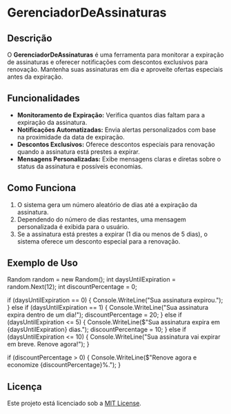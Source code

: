 # GerenciadorDeAssinaturas

## Descrição

O **GerenciadorDeAssinaturas** é uma ferramenta para monitorar a expiração de assinaturas e oferecer notificações com descontos exclusivos para renovação. Mantenha suas assinaturas em dia e aproveite ofertas especiais antes da expiração.

## Funcionalidades

- **Monitoramento de Expiração:** Verifica quantos dias faltam para a expiração da assinatura.
- **Notificações Automatizadas:** Envia alertas personalizados com base na proximidade da data de expiração.
- **Descontos Exclusivos:** Oferece descontos especiais para renovação quando a assinatura está prestes a expirar.
- **Mensagens Personalizadas:** Exibe mensagens claras e diretas sobre o status da assinatura e possíveis economias.

## Como Funciona

1. O sistema gera um número aleatório de dias até a expiração da assinatura.
2. Dependendo do número de dias restantes, uma mensagem personalizada é exibida para o usuário.
3. Se a assinatura está prestes a expirar (1 dia ou menos de 5 dias), o sistema oferece um desconto especial para a renovação.

## Exemplo de Uso

Random random = new Random();
int daysUntilExpiration = random.Next(12);
int discountPercentage = 0;

if (daysUntilExpiration == 0)
{
    Console.WriteLine("Sua assinatura expirou.");
}
else if (daysUntilExpiration == 1)
{
    Console.WriteLine("Sua assinatura expira dentro de um dia!");
    discountPercentage = 20;
}
else if (daysUntilExpiration <= 5)
{
    Console.WriteLine($"Sua assinatura expira em {daysUntilExpiration} dias.");
    discountPercentage = 10;
}
else if (daysUntilExpiration <= 10)
{
    Console.WriteLine("Sua assinatura vai expirar em breve. Renove agora!");
}

if (discountPercentage > 0)
{
    Console.WriteLine($"Renove agora e economize {discountPercentage}%.");
}

## Licença

Este projeto está licenciado sob a [MIT License](LICENSE).
